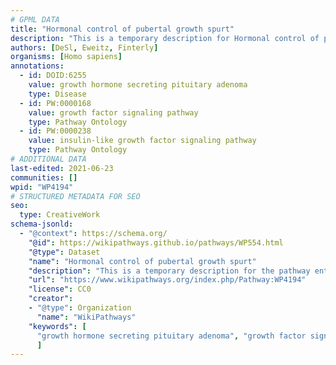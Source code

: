 ```yaml
---
# GPML DATA
title: "Hormonal control of pubertal growth spurt"
description: "This is a temporary description for Hormonal control of pubertal growth spurt"
authors: [DeSl, Eweitz, Finterly]
organisms: [Homo sapiens]
annotations:
  - id: DOID:6255
    value: growth hormone secreting pituitary adenoma
    type: Disease
  - id: PW:0000168
    value: growth factor signaling pathway
    type: Pathway Ontology
  - id: PW:0000238
    value: insulin-like growth factor signaling pathway
    type: Pathway Ontology
# ADDITIONAL DATA
last-edited: 2021-06-23
communities: []
wpid: "WP4194"
# STRUCTURED METADATA FOR SEO
seo:
  type: CreativeWork
schema-jsonld:
  - "@context": https://schema.org/
    "@id": https://wikipathways.github.io/pathways/WP554.html
    "@type": Dataset
    "name": "Hormonal control of pubertal growth spurt"
    "description": "This is a temporary description for the pathway entitled: Hormonal control of pubertal growth spurt"
    "url": "https://www.wikipathways.org/index.php/Pathway:WP4194"
    "license": CC0
    "creator":
    - "@type": Organization
      "name": "WikiPathways"
    "keywords": [
      "growth hormone secreting pituitary adenoma", "growth factor signaling pathway", "insulin-like growth factor signaling pathway",
      ]
---
```

